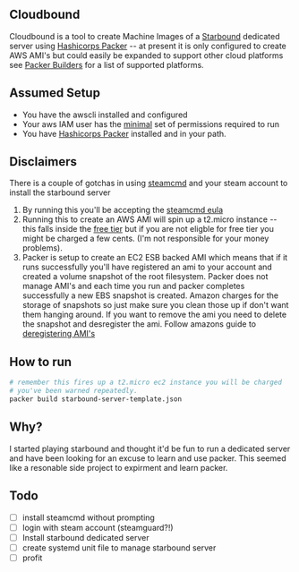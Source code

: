 Cloudbound
-----------
Cloudbound is a tool to create Machine Images of a [Starbound](http://playstarbound.com/) dedicated server using [Hashicorps Packer](https://www.packer.io/) -- at present it is only configured to create AWS AMI's but could easily be expanded to support other cloud platforms see [Packer Builders](https://www.packer.io/docs/builders/index.html) for a list of supported platforms.

## Assumed Setup
- You have the awscli installed and configured
- Your aws IAM user has the [minimal](https://www.packer.io/docs/builders/amazon.html#using-an-iam-task-or-instance-role) set of permissions required to run
- You have [Hashicorps Packer](https://www.packer.io/) installed and in your path.

## Disclaimers
There is a couple of gotchas in using [steamcmd](https://developer.valvesoftware.com/wiki/SteamCMD) and your steam account to install the starbound server
1. By running this you'll be accepting the [steamcmd eula](http://metadata.ftp-master.debian.org/changelogs/non-free/s/steamcmd/steamcmd_0~20130205-1_copyright)
2. Running this to create an AWS AMI will spin up a t2.micro instance -- this falls inside the [free tier](https://aws.amazon.com/free/) but if you are not eligble for free tier you might be charged a few cents. (I'm not responsible for your money problems).
3. Packer is setup to create an EC2 ESB backed AMI which means that if it runs successfully you'll have registered an ami to your account and created a volume snapshot of the root filesystem. Packer does not manage AMI's and each time you run and packer completes successfully a new EBS snapshot is created. Amazon charges for the storage of snapshots so just make sure you clean those up if don't want them hanging around. If you want to remove the ami you need to delete the snapshot and desregister the ami. Follow amazons guide to [deregistering AMI's](http://docs.aws.amazon.com/AWSEC2/latest/UserGuide/deregister-ami.html)

## How to run
```bash
# remember this fires up a t2.micro ec2 instance you will be charged
# you've been warned repeatedly.
packer build starbound-server-template.json
```

## Why?
I started playing starbound and thought it'd be fun to run a dedicated server and have been looking for an excuse to learn and use packer.
This seemed like a resonable side project to expirment and learn packer.

## Todo
- [ ] install steamcmd without prompting
- [ ] login with steam account (steamguard?!)
- [ ] Install starbound dedicated server
- [ ] create systemd unit file to manage starbound server
- [ ] profit